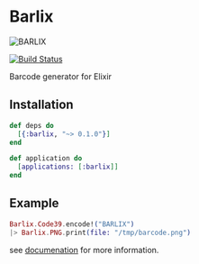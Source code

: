# Barlix

![BARLIX](https://raw.githubusercontent.com/ananthakumaran/barlix/master/media/logo.png/media/logo.png?raw=true "BARLIX")

[![Build Status](https://secure.travis-ci.org/ananthakumaran/barlix.png)](http://travis-ci.org/ananthakumaran/barlix)

Barcode generator for Elixir

## Installation

```elixir
def deps do
  [{:barlix, "~> 0.1.0"}]
end

def application do
  [applications: [:barlix]]
end
```

## Example

```elixir
Barlix.Code39.encode!("BARLIX")
|> Barlix.PNG.print(file: "/tmp/barcode.png")
```

see [documenation](https://hexdocs.pm/barlix) for more information.
